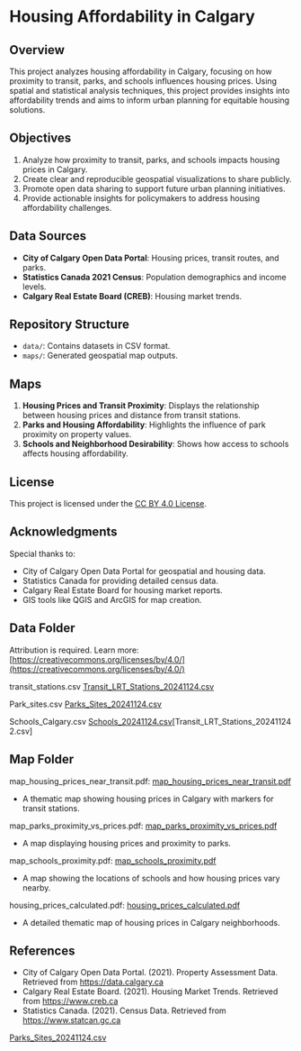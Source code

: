 # Housing Affordability in Calgary

## Overview
This project analyzes housing affordability in Calgary, focusing on how proximity to transit, parks, and schools influences housing prices. Using spatial and statistical analysis techniques, this project provides insights into affordability trends and aims to inform urban planning for equitable housing solutions.

## Objectives
1. Analyze how proximity to transit, parks, and schools impacts housing prices in Calgary.
2. Create clear and reproducible geospatial visualizations to share publicly.
3. Promote open data sharing to support future urban planning initiatives.
4. Provide actionable insights for policymakers to address housing affordability challenges.

## Data Sources
- **City of Calgary Open Data Portal**: Housing prices, transit routes, and parks.
- **Statistics Canada 2021 Census**: Population demographics and income levels.
- **Calgary Real Estate Board (CREB)**: Housing market trends.

## Repository Structure
- `data/`: Contains datasets in CSV format.
- `maps/`: Generated geospatial map outputs.

## Maps
1. **Housing Prices and Transit Proximity**: Displays the relationship between housing prices and distance from transit stations.
2. **Parks and Housing Affordability**: Highlights the influence of park proximity on property values.
3. **Schools and Neighborhood Desirability**: Shows how access to schools affects housing affordability.

## License
This project is licensed under the [CC BY 4.0 License](https://creativecommons.org/licenses/by/4.0/).

## Acknowledgments
Special thanks to:
- City of Calgary Open Data Portal for geospatial and housing data.
- Statistics Canada for providing detailed census data.
- Calgary Real Estate Board for housing market reports.
- GIS tools like QGIS and ArcGIS for map creation.

## Data Folder

Attribution is required. Learn more: [https://creativecommons.org/licenses/by/4.0/](https://creativecommons.org/licenses/by/4.0/)


transit_stations.csv 
[Transit_LRT_Stations_20241124.csv](https://github.com/user-attachments/files/17894815/Transit_LRT_Stations_20241124.csv)


Park_sites.csv  [Parks_Sites_20241124.csv](https://github.com/user-attachments/files/17894807/Parks_Sites_20241124.csv) 

Schools_Calgary.csv
[Schools_20241124.csv](https://github.com/user-attachments/files/17894840/Schools_20241124.csv)[Transit_LRT_Stations_20241124 2.csv]


## Map Folder 

map_housing_prices_near_transit.pdf: [map_housing_prices_near_transit.pdf](https://github.com/user-attachments/files/17894762/map_housing_prices_near_transit.pdf)
- A thematic map showing housing prices in Calgary with markers for transit stations.

map_parks_proximity_vs_prices.pdf: [map_parks_proximity_vs_prices.pdf](https://github.com/user-attachments/files/17894763/map_parks_proximity_vs_prices.pdf)
- A map displaying housing prices and proximity to parks.

map_schools_proximity.pdf: [map_schools_proximity.pdf](https://github.com/user-attachments/files/17894765/map_schools_proximity.pdf)
- A map showing the locations of schools and how housing prices vary nearby.

housing_prices_calculated.pdf: [housing_prices_calculated.pdf](https://github.com/user-attachments/files/17894767/housing_prices_calculated.pdf)
- A detailed thematic map of housing prices in Calgary neighborhoods.

## References
- City of Calgary Open Data Portal. (2021). Property Assessment Data. Retrieved from https://data.calgary.ca
- Calgary Real Estate Board. (2021). Housing Market Trends. Retrieved from https://www.creb.ca
- Statistics Canada. (2021). Census Data. Retrieved from https://www.statcan.gc.ca


[Parks_Sites_20241124.csv](https://github.com/user-attachments/files/17894807/Parks_Sites_20241124.csv)
